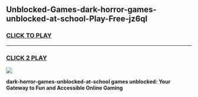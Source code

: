 
## Unblocked-Games-dark-horror-games-unblocked-at-school-Play-Free-jz6ql
<h3>
<a href="https://premium76.site?title=dark-horror-games-unblocked-at-school&ref=18A1">CLICK TO PLAY</a></h3>
<hr>

<h3>
<a href="https://premium76.site?title=dark-horror-games-unblocked-at-school&ref=18A1">CLICK 2 PLAY</a>
  
</h3>

<a href="https://premium76.site?title=dark-horror-games-unblocked-at-school&ref=18A1"><img src="https://clearcache.store/games.png"></a>


**dark-horror-games-unblocked-at-school games unblocked: Your Gateway to Fun and Accessible Online Gaming**
